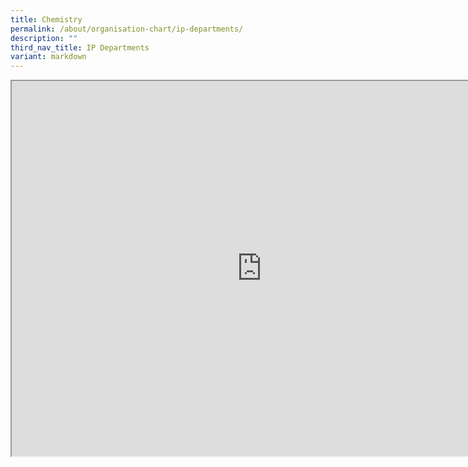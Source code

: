 ```yaml
---
title: Chemistry
permalink: /about/organisation-chart/ip-departments/
description: ""
third_nav_title: IP Departments
variant: markdown
---
```

<iframe src="https://docs.google.com/document/d/e/2PACX-1vTi_38O1ayukh6HT1QWuxhPCZsH-syEjOZUSXy8es_cYonskY4GxXvrJScrxbugR8MbPpL83BAYT00s/pub?embedded=true" width="800px" height="600px" scrolling="no"></iframe>
